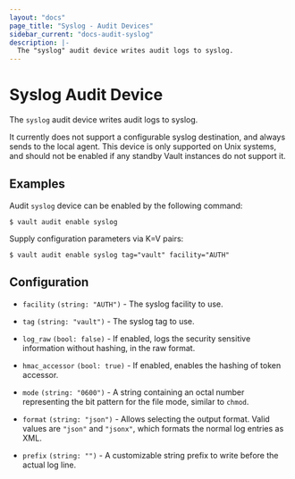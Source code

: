 ```yaml
---
layout: "docs"
page_title: "Syslog - Audit Devices"
sidebar_current: "docs-audit-syslog"
description: |-
  The "syslog" audit device writes audit logs to syslog.
---
```


# Syslog Audit Device

The `syslog` audit device writes audit logs to syslog.

It currently does not support a configurable syslog destination, and always
sends to the local agent. This device is only supported on Unix systems,
and should not be enabled if any standby Vault instances do not support it.

## Examples

Audit `syslog` device can be enabled by the following command:

```text
$ vault audit enable syslog
```

Supply configuration parameters via K=V pairs:

```text
$ vault audit enable syslog tag="vault" facility="AUTH"
```

## Configuration

- `facility` `(string: "AUTH")` - The syslog facility to use.

- `tag` `(string: "vault")` - The syslog tag to use.

- `log_raw` `(bool: false)` - If enabled, logs the security sensitive
  information without hashing, in the raw format.

- `hmac_accessor` `(bool: true)` - If enabled, enables the hashing of token
  accessor.

- `mode` `(string: "0600")` - A string containing an octal number representing
  the bit pattern for the file mode, similar to `chmod`.

- `format` `(string: "json")` - Allows selecting the output format. Valid values
  are `"json"` and `"jsonx"`, which formats the normal log entries as XML.

- `prefix` `(string: "")` - A customizable string prefix to write before the
  actual log line.
